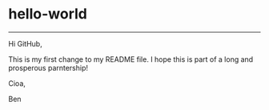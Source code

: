 # hello-world
-------------

Hi GitHub,

This is my first change to my README file. I hope this is part of a long and prosperous parntership!

Cioa,

Ben
